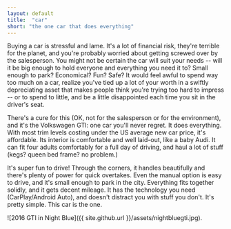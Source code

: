 ```yaml
---  
layout: default
title:  "car"
short: "the one car that does everything"
---
```

Buying a car is stressful and lame. It's a lot of financial risk, they're terrible for the planet, and you're probably worried about getting screwed over by the salesperson. You might not be certain the car will suit your needs -- will it be big enough to hold everyone and everything you need it to? Small enough to park? Economical? Fun? Safe? It would feel awful to spend way too much on a car, realize you've tied up a lot of your worth in a swiftly depreciating asset that makes people think you're trying too hard to impress -- or to spend to little, and be a little disappointed each time you sit in the driver's seat.

There's a cure for this (OK, not for the salesperson or for the environment), and it's the Volkswagen GTI: one car you'll never regret. It does everything. With most trim levels costing under the US average new car price, it's affordable. Its interior is comfortable and well laid-out, like a baby Audi. It can fit four adults comfortably for a full day of driving, and haul a lot of stuff (kegs? queen bed frame? no problem.) 

It's super fun to drive! Through the corners, it handles beautifully and there's plenty of power for quick overtakes. Even the manual option is easy to drive, and it's small enough to park in the city. Everything fits together solidly, and it gets decent mileage. It has the technology you need (CarPlay/Android Auto), and doesn't distract you with stuff you don't. It's pretty simple. This car is the one.

![2016 GTI in Night Blue]({{ site.github.url }}/assets/nightbluegti.jpg).
